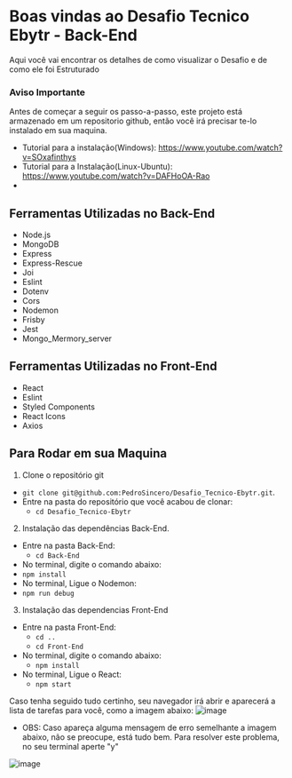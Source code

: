 # Boas vindas ao Desafio Tecnico Ebytr -  Back-End


Aqui você vai encontrar os detalhes de como visualizar o Desafio e de como ele foi Estruturado 

 ### Aviso Importante
Antes de começar a seguir os passo-a-passo, este projeto está armazenado em um repositorio github, então você irá precisar te-lo instalado em sua maquina.

- Tutorial para a instalação(Windows): https://www.youtube.com/watch?v=SOxafinthys
- Tutorial para a Instalação(Linux-Ubuntu): https://www.youtube.com/watch?v=DAFHoOA-Rao
- 
## Ferramentas Utilizadas no Back-End

- Node.js
- MongoDB
- Express
- Express-Rescue
- Joi
- Eslint
- Dotenv
- Cors
- Nodemon
- Frisby
- Jest
- Mongo_Mermory_server

## Ferramentas Utilizadas no Front-End

- React
- Eslint
- Styled Components
- React Icons
- Axios

## Para Rodar em sua Maquina

1. Clone o repositório git

- `git clone git@github.com:PedroSincero/Desafio_Tecnico-Ebytr.git`.
- Entre na pasta do repositório que você acabou de clonar:
  - `cd Desafio_Tecnico-Ebytr`
  
2. Instalação das dependências Back-End.

- Entre na pasta Back-End:
  - `cd Back-End`
- No terminal, digite o comando abaixo:
 - `npm install`
- No terminal, Ligue o Nodemon:
 -  `npm run debug`

3. Instalação das dependencias Front-End

- Entre na pasta Front-End:
  - `cd ..`
  - `cd Front-End`
- No terminal, digite o comando abaixo:
  - `npm install`
- No terminal, Ligue o React:
  - `npm start`


Caso tenha seguido tudo certinho, seu navegador irá abrir e aparecerá a lista de tarefas para você, como a imagem abaixo:
![image](https://user-images.githubusercontent.com/78621614/140443616-ecdb620b-090f-420d-a343-0569268d985d.png)



* OBS: Caso apareça alguma mensagem de erro semelhante a imagem abaixo, não se preocupe, está tudo bem. Para resolver este problema, no seu terminal aperte "y"

![image](https://user-images.githubusercontent.com/78621614/140443132-86afcd5e-1208-4b92-8a7c-022e55076477.png)

